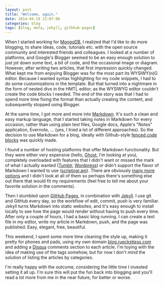 ```yaml
---
layout: post
title: "Welcome, again."
date: 2014-04-19 22:07:00
categories: blog
tags: [blog, meta, jekyll, githhub-pages]
---
```


When I started working for [MongoDB][mongodb], I realized that I'd like to do more blogging, to share ideas, code, tutorials etc. with the open source community and interested friends and colleagues. I looked at a number of platforms, and Google's Blogger seemed to be an easy enough solution to just jot down some text, a bit of code, and the occasional image or diagram. However, after writing two articles, that first impression quickly changed.
What kept me from enjoying Blogger was for the most part its WYSIWY(n)G editor. Because I wanted syntax highlighting for my code snippets, I had to do some customizations in the template. But that turned into a nightmare in the form of nested divs in the HMTL editor, as the WYSIWYG editor couldn't create the code blocks I needed. The end of the story was that I had to spend more time fixing the format than actually creating the content, and subsequently stopped using Blogger.

At the same time, I got more and more into [Markdown][markdown]. It's such a clean and easy markup language, that I started taking notes in Markdown for every occasion, rather than using plain text files, Google docs, Apple's "Notes" application, Evernote, ... (yes, I tried a lot of different approaches). So the decision to use Markdown for a blog, ideally with Github-style [fenced code blocks][fenced-code] was quickly made. 

I found a number of hosting platforms that offer Markdown functionality. But they were either very expensive (hello, [Ghost][ghost], I'm looking at you), completely overloaded with features that I didn't want or missed the mark of what I actually wanted ([Tumblr][tumblr], [Wordpress][wordpress]) or didn't support the flavor of Markdown I wanted to use ([scriptogr.am][scriptogram]). There are obviously [many more options][more-platforms] and I didn't look at all of them so perhaps there's something else out there that would fit my requirements (feel free to tell me about your favorite solution in the comments). 

Then I stumbled upon [GitHub Pages][github-pages], in combination with [Jekyll][jekyll]. I use git and GitHub every day, so the workflow of edit, commit, push is very familiar. Jekyll turns Markdown into static websites, and it's easy enough to install locally to see how the page would render without having to push every time. After only a couple of hours, I had a basic blog running. I can create a text file in my editor, write my article in Markdown, push, and the page was published. Easy, elegant, free, beautiful. 

This weekend, I spent some more time cleaning the style up, making it pretty for phones and pads, using my own domain [blog.rueckstiess.com](blog.rueckstiess.com) and adding a [Disqus][disqus] comments section to each article. I'm toying with the idea of making use of the tags somehow, but for now I don't mind the solution of listing the articles by categories.

I'm really happy with the outcome, considering the little time I invested setting it all up. I'm sure this will put the fun back into blogging and you'll read a lot more from me in the near future, for better or worse.

[mongodb]: http://www.mongodb.com
[markdown]: https://daringfireball.net/projects/markdown/
[fenced-code]: https://help.github.com/articles/github-flavored-markdown#fenced-code-blocks
[ghost]: https://ghost.org/
[tumblr]: https://www.tumblr.com/
[wordpress]: http://wordpress.com/
[scriptogram]: http://scriptogr.am/
[more-platforms]: http://thenextweb.com/apps/2013/08/16/best-blogging-services/
[github-pages]: https://pages.github.com/
[jekyll]: http://jekyllrb.com/
[disqus]: http://disqus.com/


